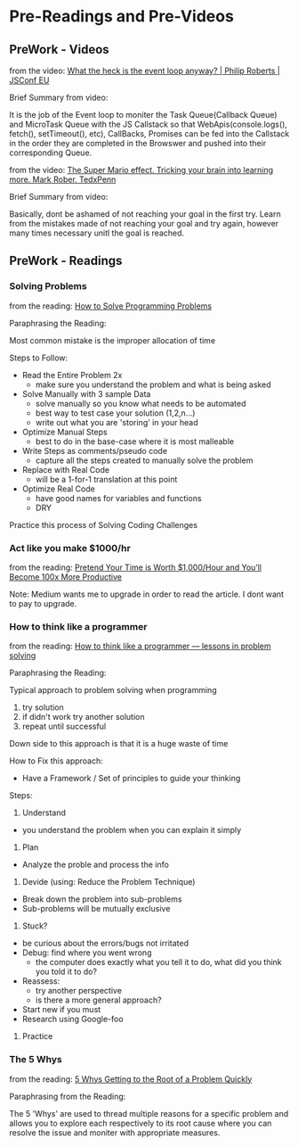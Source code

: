 # Pre-Readings and Pre-Videos

## PreWork - Videos

from the video: [What the heck is the event loop anyway? | Philip Roberts | JSConf EU](https://www.youtube.com/watch?v=8aGhZQkoFbQ)

Brief Summary from video:

It is the job of the Event loop to moniter the Task Queue(Callback Queue) and MicroTask Queue with the JS Callstack so that WebApis(console.logs(), fetch(), setTimeout(), etc), CallBacks, Promises can be fed into the Callstack in the order they are completed in the Browswer and pushed into their corresponding Queue.

from the video: [The Super Mario effect. Tricking your brain into learning more. Mark Rober. TedxPenn](https://www.youtube.com/watch?v=mClJBTz9I6U)

Brief Summary from video:

  Basically, dont be ashamed of not reaching your goal in the first try. Learn from the mistakes made of not reaching your goal and try again, however many times necessary unitl the goal is reached.

## PreWork - Readings

### Solving Problems

from the reading: [How to Solve Programming Problems](https://simpleprogrammer.com/solving-problems-breaking-it-down/)

Paraphrasing the Reading:

Most common mistake is the improper allocation of time

Steps to Follow:

- Read the Entire Problem 2x
  - make sure you understand the problem and what is being asked
- Solve Manually with 3 sample Data
  - solve manually so you know what needs to be automated
  - best way to test case your solution (1,2,n...)
  - write out what you are 'storing' in your head
- Optimize Manual Steps
  - best to do in the base-case where it is most malleable
- Write Steps as comments/pseudo code
  - capture all the steps created to manually solve the problem
- Replace with Real Code
  - will be a 1-for-1 translation at this point
- Optimize Real Code
  - have good names for variables and functions
  - DRY

Practice this process of Solving Coding Challenges

### Act like you make $1000/hr

from the reading: [Pretend Your Time is Worth $1,000/Hour and You’ll Become 100x More Productive](https://medium.com/swlh/pretend-your-time-is-worth-1-000-hour-and-youll-become-100x-more-productive-f04628bb3e6d)

Note: Medium wants me to upgrade in order to read the article. I dont want to pay to upgrade.

### How to think like a programmer

from the reading: [How to think like a programmer — lessons in problem solving](https://www.freecodecamp.org/news/how-to-think-like-a-programmer-lessons-in-problem-solving-d1d8bf1de7d2/)

Paraphrasing the Reading:

Typical approach to problem solving when programming

1. try solution
1. if didn't work try another solution
1. repeat until successful

Down side to this approach is that it is a huge waste of time

How to Fix this approach:

- Have a Framework / Set of principles to guide your thinking

Steps:

1. Understand

- you understand the problem when you can explain it simply

1. Plan

- Analyze the proble and process the info

1. Devide (using: Reduce the Problem Technique)

- Break down the problem into sub-problems
- Sub-problems will be mutually exclusive

1. Stuck?

- be curious about the errors/bugs not irritated
- Debug: find where you went wrong
  - the computer does exactly what you tell it to do, what did you think you told it to do?
- Reassess:
  - try another perspective
  - is there a more general approach?
- Start new if you must
- Research using Google-foo

1. Practice

### The 5 Whys

from the reading: [5 Whys Getting to the Root of a Problem Quickly](https://www.mindtools.com/pages/article/newTMC_5W.htm)

Paraphrasing from the Reading:

 The 5 'Whys' are used to thread multiple reasons for a specific problem and allows you to explore each respectively to its root cause where you can resolve the issue and moniter with appropriate measures.
